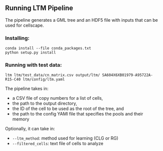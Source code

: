 ## Running LTM Pipeline

The pipeline generates a GML tree and an HDF5 file with inputs that can be used for cellscape.

### Installing:

```
conda install --file conda_packages.txt
python setup.py install
```

### Running with test data:

```
ltm ltm/test_data/cn_matrix.csv output/ltm/ SA604X6XB01979-A95722A-R15-C40 ltm/config/ltm.yaml
```

The pipeline takes in: 
* a CSV file of copy numbers for a list of cells,
* the path to the output directory,
* the ID of the cell to be used as the root of the tree, and
* the path to the config YAMl file that specifies the pools and their memory

Optionally, it can take in:
* `--ltm_method`: method used for learning (CLG or RG)
* `--filtered_cells`: text file of cells to analyze
